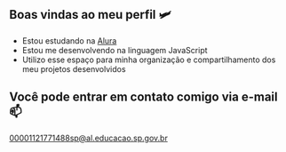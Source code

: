 ## Boas vindas ao meu perfil  🛩

- Estou estudando na [Alura](https://alura.com.br)
- Estou me desenvolvendo na linguagem JavaScript
- Utilizo esse espaço para minha organização e compartilhamento dos meu projetos desenvolvidos


## Você pode entrar em contato comigo via e-mail 📫
00001121771488sp@al.educacao.sp.gov.br
